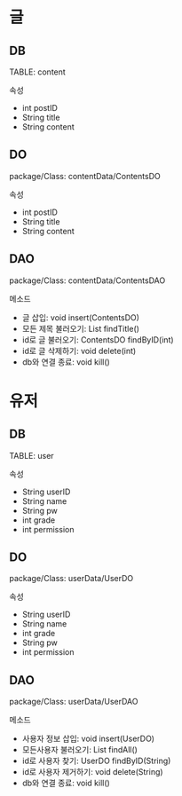 # 글

## DB

TABLE: content

속성
- int postID
- String title
- String content

## DO

package/Class: contentData/ContentsDO

속성
- int postID
- String title
- String content

## DAO

package/Class: contentData/ContentsDAO

메소드
- 글 삽입: void insert(ContentsDO)
- 모든 제목 불러오기: List<ContentsDO> findTitle()
- id로 글 불러오기: ContentsDO findByID(int)
- id로 글 삭제하기: void delete(int)
- db와 연결 종료: void kill()

# 유저

## DB

TABLE: user

속성
- String userID
- String name
- String pw
- int grade
- int permission

## DO

package/Class: userData/UserDO

속성
- String userID
- String name
- int grade
- String pw
- int permission

## DAO

package/Class: userData/UserDAO

메소드
- 사용자 정보 삽입: void insert(UserDO)
- 모든사용자 불러오기: List<UserDO> findAll()
- id로 사용자 찾기: UserDO findByID(String)
- id로 사용자 제거하기: void delete(String)
- db와 연결 종료: void kill()